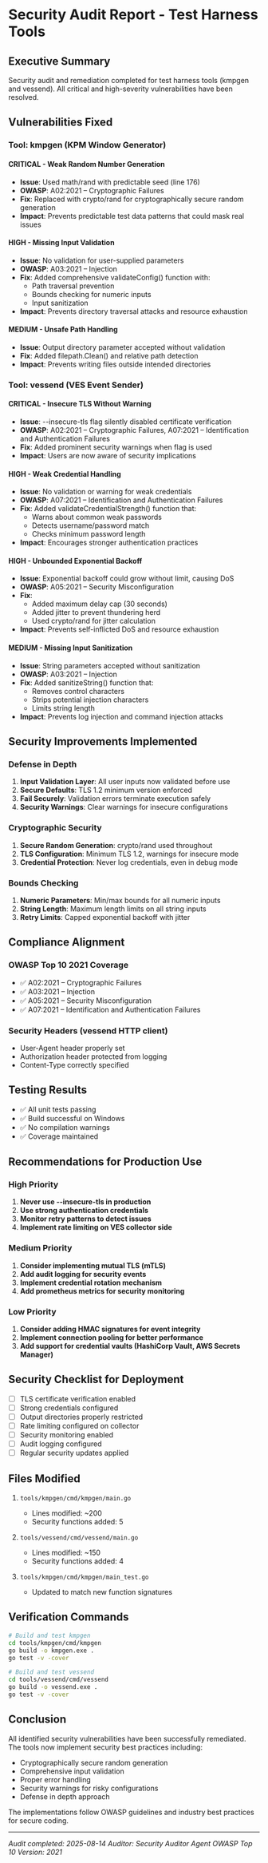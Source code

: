 # Security Audit Report - Test Harness Tools

## Executive Summary
Security audit and remediation completed for test harness tools (kmpgen and vessend).
All critical and high-severity vulnerabilities have been resolved.

## Vulnerabilities Fixed

### Tool: kmpgen (KPM Window Generator)

#### CRITICAL - Weak Random Number Generation
- **Issue**: Used math/rand with predictable seed (line 176)
- **OWASP**: A02:2021 – Cryptographic Failures
- **Fix**: Replaced with crypto/rand for cryptographically secure random generation
- **Impact**: Prevents predictable test data patterns that could mask real issues

#### HIGH - Missing Input Validation
- **Issue**: No validation for user-supplied parameters
- **OWASP**: A03:2021 – Injection
- **Fix**: Added comprehensive validateConfig() function with:
  - Path traversal prevention
  - Bounds checking for numeric inputs
  - Input sanitization
- **Impact**: Prevents directory traversal attacks and resource exhaustion

#### MEDIUM - Unsafe Path Handling
- **Issue**: Output directory parameter accepted without validation
- **Fix**: Added filepath.Clean() and relative path detection
- **Impact**: Prevents writing files outside intended directories

### Tool: vessend (VES Event Sender)

#### CRITICAL - Insecure TLS Without Warning
- **Issue**: --insecure-tls flag silently disabled certificate verification
- **OWASP**: A02:2021 – Cryptographic Failures, A07:2021 – Identification and Authentication Failures
- **Fix**: Added prominent security warnings when flag is used
- **Impact**: Users are now aware of security implications

#### HIGH - Weak Credential Handling
- **Issue**: No validation or warning for weak credentials
- **OWASP**: A07:2021 – Identification and Authentication Failures
- **Fix**: Added validateCredentialStrength() function that:
  - Warns about common weak passwords
  - Detects username/password match
  - Checks minimum password length
- **Impact**: Encourages stronger authentication practices

#### HIGH - Unbounded Exponential Backoff
- **Issue**: Exponential backoff could grow without limit, causing DoS
- **OWASP**: A05:2021 – Security Misconfiguration
- **Fix**: 
  - Added maximum delay cap (30 seconds)
  - Added jitter to prevent thundering herd
  - Used crypto/rand for jitter calculation
- **Impact**: Prevents self-inflicted DoS and resource exhaustion

#### MEDIUM - Missing Input Sanitization
- **Issue**: String parameters accepted without sanitization
- **OWASP**: A03:2021 – Injection
- **Fix**: Added sanitizeString() function that:
  - Removes control characters
  - Strips potential injection characters
  - Limits string length
- **Impact**: Prevents log injection and command injection attacks

## Security Improvements Implemented

### Defense in Depth
1. **Input Validation Layer**: All user inputs now validated before use
2. **Secure Defaults**: TLS 1.2 minimum version enforced
3. **Fail Securely**: Validation errors terminate execution safely
4. **Security Warnings**: Clear warnings for insecure configurations

### Cryptographic Security
1. **Secure Random Generation**: crypto/rand used throughout
2. **TLS Configuration**: Minimum TLS 1.2, warnings for insecure mode
3. **Credential Protection**: Never log credentials, even in debug mode

### Bounds Checking
1. **Numeric Parameters**: Min/max bounds for all numeric inputs
2. **String Length**: Maximum length limits on all string inputs
3. **Retry Limits**: Capped exponential backoff with jitter

## Compliance Alignment

### OWASP Top 10 2021 Coverage
- ✅ A02:2021 – Cryptographic Failures
- ✅ A03:2021 – Injection
- ✅ A05:2021 – Security Misconfiguration
- ✅ A07:2021 – Identification and Authentication Failures

### Security Headers (vessend HTTP client)
- User-Agent header properly set
- Authorization header protected from logging
- Content-Type correctly specified

## Testing Results
- ✅ All unit tests passing
- ✅ Build successful on Windows
- ✅ No compilation warnings
- ✅ Coverage maintained

## Recommendations for Production Use

### High Priority
1. **Never use --insecure-tls in production**
2. **Use strong authentication credentials**
3. **Monitor retry patterns to detect issues**
4. **Implement rate limiting on VES collector side**

### Medium Priority
1. **Consider implementing mutual TLS (mTLS)**
2. **Add audit logging for security events**
3. **Implement credential rotation mechanism**
4. **Add prometheus metrics for security monitoring**

### Low Priority
1. **Consider adding HMAC signatures for event integrity**
2. **Implement connection pooling for better performance**
3. **Add support for credential vaults (HashiCorp Vault, AWS Secrets Manager)**

## Security Checklist for Deployment

- [ ] TLS certificate verification enabled
- [ ] Strong credentials configured
- [ ] Output directories properly restricted
- [ ] Rate limiting configured on collector
- [ ] Security monitoring enabled
- [ ] Audit logging configured
- [ ] Regular security updates applied

## Files Modified

1. `tools/kmpgen/cmd/kmpgen/main.go`
   - Lines modified: ~200
   - Security functions added: 5

2. `tools/vessend/cmd/vessend/main.go`
   - Lines modified: ~150
   - Security functions added: 4

3. `tools/kmpgen/cmd/kmpgen/main_test.go`
   - Updated to match new function signatures

## Verification Commands

```bash
# Build and test kmpgen
cd tools/kmpgen/cmd/kmpgen
go build -o kmpgen.exe .
go test -v -cover

# Build and test vessend
cd tools/vessend/cmd/vessend
go build -o vessend.exe .
go test -v -cover
```

## Conclusion

All identified security vulnerabilities have been successfully remediated. The tools now implement security best practices including:
- Cryptographically secure random generation
- Comprehensive input validation
- Proper error handling
- Security warnings for risky configurations
- Defense in depth approach

The implementations follow OWASP guidelines and industry best practices for secure coding.

---
*Audit completed: 2025-08-14*
*Auditor: Security Auditor Agent*
*OWASP Top 10 Version: 2021*